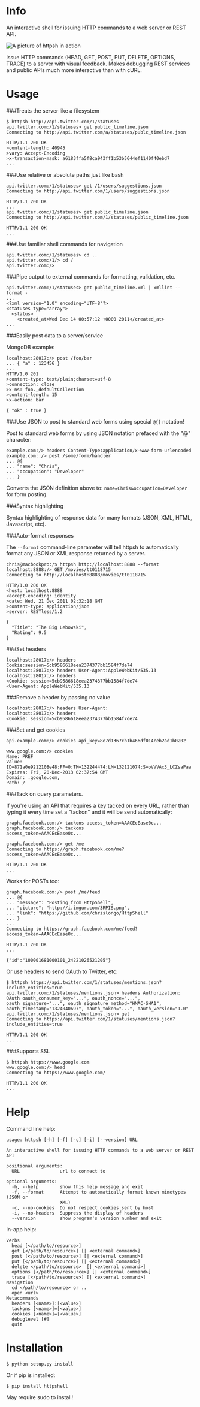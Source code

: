 # Info

An interactive shell for issuing HTTP commands to a web server or REST API.

![A picture of httpsh in action](http://i.imgur.com/XyKQ3.png)

Issue HTTP commands (HEAD, GET, POST, PUT, DELETE, OPTIONS, TRACE) to a server 
with visual feedback.  Makes debugging REST services and public APIs much more 
interactive than with cURL.

# Usage

###Treats the server like a filesystem

```
$ httpsh http://api.twitter.com/1/statuses
api.twitter.com:/1/statuses> get public_timeline.json
Connecting to http://api.twitter.com/a/statuses/publc_timeline.json

HTTP/1.1 200 OK
>content-length: 40945
>vary: Accept-Encoding
>x-transaction-mask: a6183ffa5f8ca943ff1b53b5644ef1140f40ebd7
...
```

###Use relative or absolute paths just like bash 

```
api.twitter.com:/1/statuses> get /1/users/suggestions.json
Connecting to http://api.twitter.com/1/users/suggestions.json

HTTP/1.1 200 OK
...
api.twitter.com:/1/statuses> get public_timeline.json
Connecting to http://api.twitter.com/1/statuses/public_timeline.json

HTTP/1.1 200 OK
...
```

###Use familiar shell commands for navigation

```
api.twitter.com:/1/statuses> cd ..
api.twitter.com:/1/> cd /
api.twitter.com:/>
```

###Pipe output to external commands for formatting, validation, etc.

```
api.twitter.com:/1/statuses> get public_timeline.xml | xmllint --format -
...
<?xml version="1.0" encoding="UTF-8"?>
<statuses type="array">
  <status>
    <created_at>Wed Dec 14 00:57:12 +0000 2011</created_at>
...
```

###Easily post data to a server/service

MongoDB example:

```
localhost:28017:/> post /foo/bar
... { "a" : 123456 }
... 
HTTP/1.0 201 
>content-type: text/plain;charset=utf-8
>connection: close
>x-ns: foo._defaultCollection
>content-length: 15
>x-action: bar

{ "ok" : true }
```

###Use JSON to post to standard web forms using special ```@{}``` notation!

Post to standard web forms by using JSON notation prefaced with 
the "@" character:

```
example.com:/> headers Content-Type:application/x-www-form-urlencoded
example.com::/> post /some/form/handler
... @{
... "name": "Chris",
... "occupation": "Developer"  
... }
```

Converts the JSON definition above to: `name=Chris&occupation=Developer` for
form posting.

###Syntax highlighting

Syntax highlighting of response data for many formats (JSON, XML, HTML, 
Javascript, etc).

###Auto-format responses

The ```--format``` command-line parameter will tell httpsh to automatically 
format any JSON or XML response returned by a server.

```
chris@macbookpro:/$ httpsh http://localhost:8888 --format
localhost:8888:/> GET /movies/tt0118715
Connecting to http://localhost:8888/movies/tt0118715

HTTP/1.0 200 OK
<host: localhost:8888
<accept-encoding: identity
>date: Wed, 21 Dec 2011 02:32:18 GMT
>content-type: application/json
>server: RESTless/1.2

{
  "Title": "The Big Lebowski",
  "Rating": 9.5
}
```

###Set headers

```
localhost:28017:/> headers Cookie:session=5cb9586618eea2374377bb1584f7de74
localhost:28017:/> headers User-Agent:AppleWebKit/535.13
localhost:28017:/> headers
<Cookie: session=5cb9586618eea2374377bb1584f7de74
<User-Agent: AppleWebKit/535.13
```

###Remove a header by passing no value

```
localhost:28017:/> headers User-Agent:
localhost:28017:/> headers
<Cookie: session=5cb9586618eea2374377bb1584f7de74
```

###Set and get cookies
```
api.example.com:/> cookies api_key=8e7d1367cb1b466df014ceb2ad1b0202
```

```
www.google.com:/> cookies
Name: PREF
Value: ID=871a0e9212108e48:FF=0:TM=132244474:LM=132121074:S=oVVVAx3_LCZsaPaa
Expires: Fri, 20-Dec-2013 02:37:54 GMT
Domain: .google.com,
Path: /
```

###Tack on query parameters.  

If you're using an API that requires a key tacked on every URL, rather than 
typing it every time set a "tackon" and it will be send automatically:

```
graph.facebook.com:/> tackons access_token=AAACEcEase0c...
graph.facebook.com:/> tackons
access_token=AAACEcEase0c...

graph.facebook.com:/> get /me
Connecting to https://graph.facebook.com/me?access_token=AAACEcEase0c...

HTTP/1.1 200 OK
...
```

Works for POSTs too:

```
graph.facebook.com:/> post /me/feed
... @{
... "message": "Posting from HttpShell",
... "picture": "http://i.imgur.com/3RPIS.png",
... "link": "https://github.com/chrislongo/HttpShell"
... }
... 
Connecting to https://graph.facebook.com/me/feed?access_token=AAACEcEase0c...

HTTP/1.1 200 OK
...

{"id":"100001681000101_24221026521205"}
```

Or use headers to send OAuth to Twitter, etc:

```
$ httpsh https://api.twitter.com/1/statuses/mentions.json?include_entities=true
api.twitter.com:/1/statuses/mentions.json> headers Authorization: OAuth oauth_consumer_key="...", oauth_nonce="...", oauth_signature="...", oauth_signature_method="HMAC-SHA1", oauth_timestamp="1324040697", oauth_token="...", oauth_version="1.0"
api.twitter.com:/1/statuses/mentions.json> get
Connecting to https://api.twitter.com/1/statuses/mentions.json?include_entities=true

HTTP/1.1 200 OK
...
```

###Supports SSL

```
$ httpsh https://www.google.com
www.google.com:/> head
Connecting to https://www.google.com/

HTTP/1.1 200 OK
...
```

# Help
Command line help:

```
usage: httpsh [-h] [-f] [-c] [-i] [--version] URL

An interactive shell for issuing HTTP commands to a web server or REST API

positional arguments:
  URL               url to connect to

optional arguments:
  -h, --help        show this help message and exit
  -f, --format      Attempt to automatically format known mimetypes (JSON or
                    XML)
  -c, --no-cookies  Do not respect cookies sent by host
  -i, --no-headers  Suppress the display of headers
  --version         show program's version number and exit
```

In-app help:

```
Verbs
  head [</path/to/resource>]
  get [</path/to/resource>] [| <external command>]
  post [</path/to/resource>] [| <external command>]
  put [</path/to/resource>] [| <external command>]
  delete </path/to/resource>  [| <external command>]
  options [</path/to/resource>] [| <external command>]
  trace [</path/to/resource>] [| <external command>]
Navigation
  cd </path/to/resource> or ..
  open <url>
Metacommands
  headers [<name>]:[<value>]
  tackons [<name>]=[<value>]
  cookies [<name>]=[<value>]
  debuglevel [#]
  quit
```

# Installation

    $ python setup.py install

Or if pip is installed:

    $ pip install httpshell

May require sudo to install!
